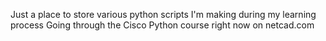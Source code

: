 Just a place to store various python scripts I'm making during my learning process
Going through the Cisco Python course right now on netcad.com

